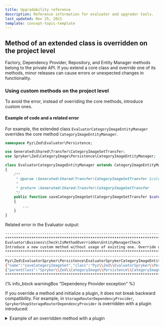 ```yaml
---
title: Upgradability reference
description: Reference information for evaluator and upgrader tools.
last_updated: Nov 25, 2021
template: concept-topic-template
---
```


## Method of an extended class is overridden on the project level

Factory, Dependency Provider, Repository, and Entity Manager methods belong to the private API. If you extend a core class and override one of its methods, minor releases can cause errors or unexpected changes in functionality.

### Using custom methods on the project level

To avoid the error, instead of overriding the core methods, introduce custom ones.


#### Example of code and a related error

For example, the extended class `EvaluatorCategoryImageEntityManager` overrides the core method `CategoryImageEntityManager`.

```php
namespace Pyz\Zed\Evaluator\Persistence;

use Generated\Shared\Transfer\CategoryImageSetTransfer;
use Spryker\Zed\CategoryImage\Persistence\CategoryImageEntityManager;

class EvaluatorCategoryImageEntityManager extends CategoryImageEntityManager
{
    /**
     * @param \Generated\Shared\Transfer\CategoryImageSetTransfer $categoryImageSetTransfer
     *
     * @return \Generated\Shared\Transfer\CategoryImageSetTransfer
     */
    public function saveCategoryImageSet(CategoryImageSetTransfer $categoryImageSetTransfer): CategoryImageSetTransfer
    {
        ...
    }
}

```

Related error in the Evaluator output:
```bash
------------------------------------------------------------------------------------------------------------------------
************************************************************************************************************************
Evaluator\Business\Check\IsMethodOverridden\EntityManagerCheck
Introduce a new custom method without usage of existing one. Override usage of the current method in all usage of public API.
************************************************************************************************************************
------------------------------------------------------------------------------------------------------------------------
Pyz\Zed\EvaluatorSpryker\Persistence\EvaluatorSprykerCategoryImageEntityManager
{"name":"saveCategoryImageSet","class":"Pyz\\Zed\\EvaluatorSpryker\\Persistence\\EvaluatorSprykerCategoryImageEntityManager"}
{"parentClass":"Spryker\\Zed\\CategoryImage\\Persistence\\CategoryImageEntityManager"}
************************************************************************************************************************
```

{% info_block warningBox "Dependency Provider exception" %}

If you override a method and initialize a plugin, it does not break backward compatibility. For example, in `StorageRouterDependencyProvider`, `SprykerShopStorageRouterDependencyProvider` is overridden with a plugin introduced:

<details>
<summary markdown='span'>Example of an overridden method with a plugin</summary>

```php
<?php

namespace Pyz\Yves\StorageRouter;

use SprykerShop\Yves\CatalogPage\Plugin\StorageRouter\CatalogPageResourceCreatorPlugin;
use SprykerShop\Yves\CmsPage\Plugin\StorageRouter\PageResourceCreatorPlugin;
use SprykerShop\Yves\ProductDetailPage\Plugin\StorageRouter\ProductDetailPageResourceCreatorPlugin;
use SprykerShop\Yves\ProductSetDetailPage\Plugin\StorageRouter\ProductSetDetailPageResourceCreatorPlugin;
use SprykerShop\Yves\RedirectPage\Plugin\StorageRouter\RedirectResourceCreatorPlugin;
use SprykerShop\Yves\StorageRouter\StorageRouterDependencyProvider as SprykerShopStorageRouterDependencyProvider;

class StorageRouterDependencyProvider extends SprykerShopStorageRouterDependencyProvider
{
    /**
     * @return \SprykerShop\Yves\StorageRouterExtension\Dependency\Plugin\ResourceCreatorPluginInterface[]
     */
    protected function getResourceCreatorPlugins(): array
    {
        return [
            new PageResourceCreatorPlugin(),
            new CatalogPageResourceCreatorPlugin(),
            new ProductDetailPageResourceCreatorPlugin(),
            new ProductSetDetailPageResourceCreatorPlugin(),
            new RedirectResourceCreatorPlugin(),
        ];
    }
}
```

{% endinfo_block %}


#### Introducing custom methods

To resolve the error:

1. Introduce a new custom method.

{% info_block infoBox "Unique method names" %}

The method name should be unique to the extent of making it impossible to accidentally match the name of a core method introduced in future.

{% endinfo_block %}

2. Override the core method with the custom one you've created in the previous step.

When the core method is overriden with a custom one, re-run the Evaluator. The same error shouldn't be returned.
